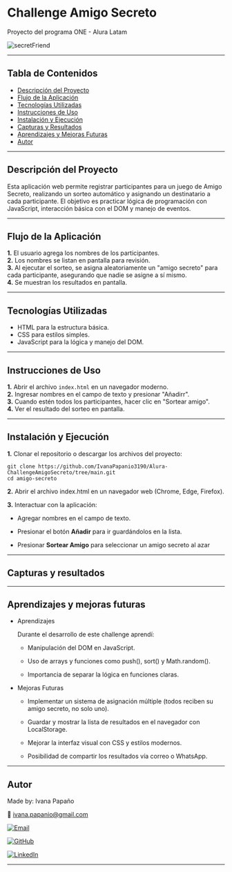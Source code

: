 # Challenge Amigo Secreto
Proyecto del programa ONE - Alura Latam


![secretFriend](https://github.com/user-attachments/assets/7fc22d70-feef-48d8-98ca-0e007e7b136f)


---

## Tabla de Contenidos

- [Descripción del Proyecto](#descripción-del-proyecto)  
- [Flujo de la Aplicación](#flujo-de-la-aplicación)  
- [Tecnologías Utilizadas](#tecnologías-utilizadas)  
- [Instrucciones de Uso](#instrucciones-de-uso)  
- [Instalación y Ejecución](#instalación-y-ejecución)  
- [Capturas y Resultados](#capturas-y-resultados)  
- [Aprendizajes y Mejoras Futuras](#aprendizajes-y-mejoras-futuras)  
- [Autor](#Autor)

---

## Descripción del Proyecto

Esta aplicación web permite registrar participantes para un juego de Amigo Secreto, realizando un sorteo automático y asignando un destinatario a cada participante. El objetivo es practicar lógica de programación con JavaScript, interacción básica con el DOM y manejo de eventos.

---

## Flujo de la Aplicación

**1.** El usuario agrega los nombres de los participantes.  
**2.** Los nombres se listan en pantalla para revisión.  
**3.** Al ejecutar el sorteo, se asigna aleatoriamente un "amigo secreto" para cada participante, asegurando que nadie se asigne a sí mismo.  
**4.** Se muestran los resultados en pantalla.

---

## Tecnologías Utilizadas

- HTML para la estructura básica.  
- CSS para estilos simples.  
- JavaScript para la lógica y manejo del DOM.

---

## Instrucciones de Uso

**1.** Abrir el archivo `index.html` en un navegador moderno.  
**2.** Ingresar nombres en el campo de texto y presionar "Añadirr".  
**3.** Cuando estén todos los participantes, hacer clic en "Sortear amigo".  
**4.** Ver el resultado del sorteo en pantalla.

---

## Instalación y Ejecución

**1.** Clonar el repositorio o descargar los archivos del proyecto:

    git clone https://github.com/IvanaPapanio3190/Alura-ChallengeAmigoSecreto/tree/main.git
    cd amigo-secreto


**2.** Abrir el archivo index.html en un navegador web (Chrome, Edge, Firefox).

**3.** Interactuar con la aplicación:

- Agregar nombres en el campo de texto.

- Presionar el botón **Añadir** para ir guardándolos en la lista.

- Presionar **Sortear Amigo** para seleccionar un amigo secreto al azar


---

## Capturas y resultados






---

## Aprendizajes y mejoras futuras 

 - Aprendizajes

   Durante el desarrollo de este challenge aprendí:
       
      - Manipulación del DOM en JavaScript.
       
      - Uso de arrays y funciones como push(), sort() y Math.random().
       
      - Importancia de separar la lógica en funciones claras.

 - Mejoras Futuras

      - Implementar un sistema de asignación múltiple (todos reciben su amigo secreto, no solo uno).

      - Guardar y mostrar la lista de resultados en el navegador con LocalStorage.

      - Mejorar la interfaz visual con CSS y estilos modernos.

      - Posibilidad de compartir los resultados vía correo o WhatsApp.



---


## Autor
 

Made by: Ivana Papaño

📩 ivana.papanio@gmail.com 


[![Email](https://img.shields.io/badge/Email-D14836?style=flat&logo=gmail&logoColor=white)](mailto:ivana.papanio@gmail.com) 
 
[![GitHub](https://img.shields.io/badge/GitHub-100000?style=flat&logo=github&logoColor=white)](https://github.com/IvanaPapanio3190/Alura-ChallengeAmigoSecreto)

[![LinkedIn](https://img.shields.io/badge/LinkedIn-0077B5?style=flat&logo=linkedin&logoColor=white)](https://www.linkedin.com/in/ivana-papano)



---

